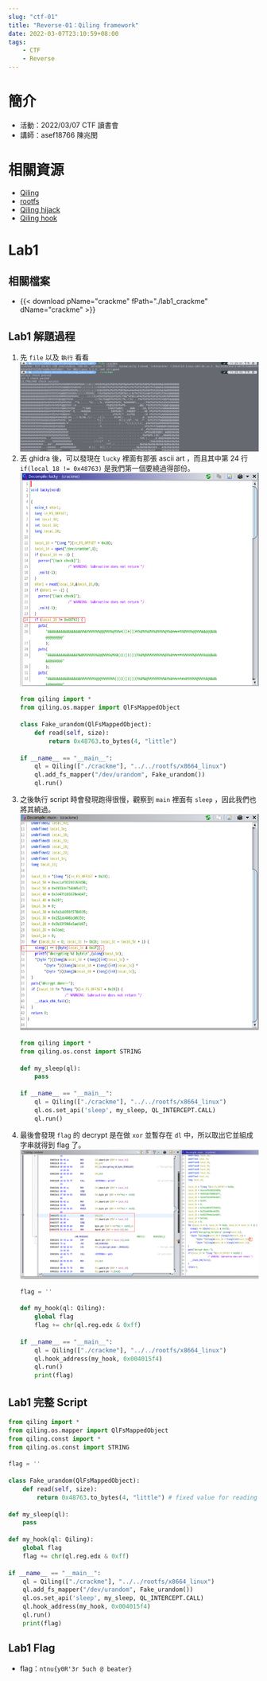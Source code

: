 ```yaml
---
slug: "ctf-01"
title: "Reverse-01：Qiling framework"
date: 2022-03-07T23:10:59+08:00
tags:
    - CTF
    - Reverse
---
```

# 簡介
- 活動：2022/03/07 CTF 讀書會
- 講師：asef18766 陳兆閔

# 相關資源
- [Qiling](https://github.com/qilingframework/qiling)
- [rootfs](https://github.com/qilingframework/rootfs)
- [Qiling hijack](https://docs.qiling.io/en/latest/hijack/)
- [Qiling hook](https://docs.qiling.io/en/latest/hook/)

# Lab1
## 相關檔案
- {{< download pName="crackme" fPath="./lab1_crackme" dName="crackme" >}}

## Lab1 解題過程
1. 先 `file` 以及 `執行` 看看
    ![](ctf-01-01.png)
2. 丟 ghidra 後，可以發現在 `lucky` 裡面有那張 ascii art ，而且其中第 24 行 `if(local_18 != 0x48763)` 是我們第一個要繞過得部份。
    ![](ctf-01-02.png)
    ```python
    from qiling import *
    from qiling.os.mapper import QlFsMappedObject

    class Fake_urandom(QlFsMappedObject):
        def read(self, size):
            return 0x48763.to_bytes(4, "little") 

    if __name__ == "__main__":
        ql = Qiling(["./crackme"], "../../rootfs/x8664_linux")
        ql.add_fs_mapper("/dev/urandom", Fake_urandom())
        ql.run()
    ```
3. 之後執行 script 時會發現跑得很慢，觀察到 `main` 裡面有 `sleep` ，因此我們也將其繞過。
    ![](ctf-01-03.png)
    ```python
    from qiling import *
    from qiling.os.const import STRING

    def my_sleep(ql):
        pass

    if __name__ == "__main__":
        ql = Qiling(["./crackme"], "../../rootfs/x8664_linux")
        ql.os.set_api('sleep', my_sleep, QL_INTERCEPT.CALL)
        ql.run()
    ```
4. 最後會發現 `flag` 的 decrypt 是在做 `xor` 並暫存在 `dl` 中，所以取出它並組成字串就得到 flag 了。
    ![](ctf-01-04.png)
    ```python
    flag = ''

    def my_hook(ql: Qiling):
        global flag
        flag += chr(ql.reg.edx & 0xff)

    if __name__ == "__main__":
        ql = Qiling(["./crackme"], "../../rootfs/x8664_linux")
        ql.hook_address(my_hook, 0x004015f4)
        ql.run()
        print(flag)
    ```
## Lab1 完整 Script
```python
from qiling import *
from qiling.os.mapper import QlFsMappedObject
from qiling.const import *
from qiling.os.const import STRING

flag = ''

class Fake_urandom(QlFsMappedObject):
    def read(self, size):
        return 0x48763.to_bytes(4, "little") # fixed value for reading /dev/urandom

def my_sleep(ql):
    pass

def my_hook(ql: Qiling):
    global flag
    flag += chr(ql.reg.edx & 0xff)

if __name__ == "__main__":
    ql = Qiling(["./crackme"], "../../rootfs/x8664_linux")
    ql.add_fs_mapper("/dev/urandom", Fake_urandom())
    ql.os.set_api('sleep', my_sleep, QL_INTERCEPT.CALL)
    ql.hook_address(my_hook, 0x004015f4)
    ql.run()
    print(flag)
```
## Lab1 Flag
- flag：`ntnu{y0R'3r 5uch @ beater}`